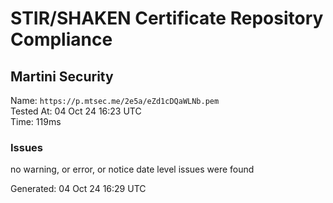 # STIR/SHAKEN Certificate Repository Compliance

## Martini Security

Name: `https://p.mtsec.me/2e5a/eZd1cDQaWLNb.pem`\
Tested At: 04 Oct 24 16:23 UTC\
Time: 119ms

### Issues

no warning, or error, or notice date level issues were found

Generated: 04 Oct 24 16:29 UTC